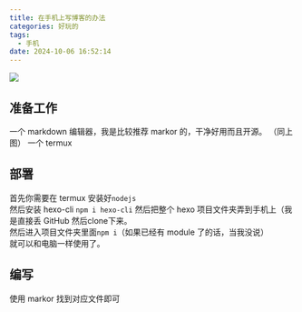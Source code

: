 ```yaml
---
title: 在手机上写博客的办法
categories: 好玩的
tags:
  - 手机
date: 2024-10-06 16:52:14
---
```



![](https://cdn.jsdelivr.net/gh/LIPiston/picx-images-hosting@master/Screenshot_20241006-161942_Markor.1oveukth44.png)


## 准备工作
一个 markdown 编辑器，我是比较推荐 markor 的，干净好用而且开源。  （同上图）
一个 termux 


## 部署
首先你需要在 termux 安装好`nodejs`    
然后安装 hexo-cli `npm i hexo-cli`
然后把整个 hexo 项目文件夹弄到手机上（我是直接丢 GitHub 然后clone下来。  
然后进入项目文件夹里面`npm i`（如果已经有 module 了的话，当我没说）  
就可以和电脑一样使用了。

## 编写
使用 markor 找到对应文件即可

